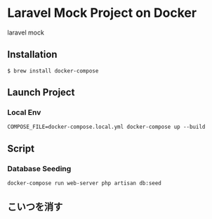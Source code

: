 # Laravel Mock Project on Docker
laravel mock

## Installation
```shell
$ brew install docker-compose
```  

## Launch Project
### Local Env
```shell
COMPOSE_FILE=docker-compose.local.yml docker-compose up --build
```

## Script
### Database Seeding
```shell
docker-compose run web-server php artisan db:seed
```

## こいつを消す
